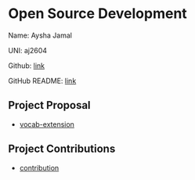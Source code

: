 # Open Source Development

Name: Aysha Jamal

UNI: aj2604

Github: [link](https://github.com/ayshajamjam)

GitHub README: [link](https://github.com/ayshajamjam/ayshajamjam/blob/main/README.md)

## Project Proposal
- [vocab-extension](./project-proposals-s2023/blob/main/vocab-extension.md)

## Project Contributions
- [contribution](./project-proposals-s2023/blob/main/contribution.md)
